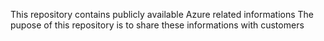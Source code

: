 This repository contains publicly available Azure related informations
The pupose of this repository is to share these informations with customers
